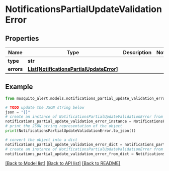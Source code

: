 # NotificationsPartialUpdateValidationError


## Properties

Name | Type | Description | Notes
------------ | ------------- | ------------- | -------------
**type** | **str** |  | 
**errors** | [**List[NotificationsPartialUpdateError]**](NotificationsPartialUpdateError.md) |  | 

## Example

```python
from mosquito_alert.models.notifications_partial_update_validation_error import NotificationsPartialUpdateValidationError

# TODO update the JSON string below
json = "{}"
# create an instance of NotificationsPartialUpdateValidationError from a JSON string
notifications_partial_update_validation_error_instance = NotificationsPartialUpdateValidationError.from_json(json)
# print the JSON string representation of the object
print(NotificationsPartialUpdateValidationError.to_json())

# convert the object into a dict
notifications_partial_update_validation_error_dict = notifications_partial_update_validation_error_instance.to_dict()
# create an instance of NotificationsPartialUpdateValidationError from a dict
notifications_partial_update_validation_error_from_dict = NotificationsPartialUpdateValidationError.from_dict(notifications_partial_update_validation_error_dict)
```
[[Back to Model list]](../README.md#documentation-for-models) [[Back to API list]](../README.md#documentation-for-api-endpoints) [[Back to README]](../README.md)


